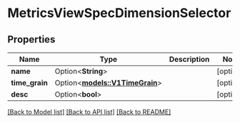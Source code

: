 # MetricsViewSpecDimensionSelector

## Properties

Name | Type | Description | Notes
------------ | ------------- | ------------- | -------------
**name** | Option<**String**> |  | [optional]
**time_grain** | Option<[**models::V1TimeGrain**](v1TimeGrain.md)> |  | [optional]
**desc** | Option<**bool**> |  | [optional]

[[Back to Model list]](../README.md#documentation-for-models) [[Back to API list]](../README.md#documentation-for-api-endpoints) [[Back to README]](../README.md)



